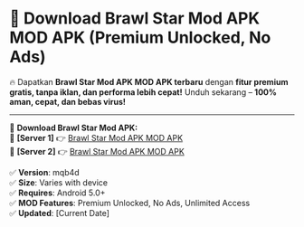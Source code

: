 # 🚀 Download Brawl Star Mod APK MOD APK (Premium Unlocked, No Ads)  

🔥 Dapatkan **Brawl Star Mod APK MOD APK terbaru** dengan **fitur premium gratis, tanpa iklan, dan performa lebih cepat!** Unduh sekarang – **100% aman, cepat, dan bebas virus!**  

---


🔽 **Download Brawl Star Mod APK:**  
🔹 **[Server 1]** 👉 [Brawl Star Mod APK MOD APK](https://apkcomod.com?title=Brawl_Star_Mod_APK)  
🔹 **[Server 2]** 👉 [Brawl Star Mod APK MOD APK](https://apkcomod.com?title=Brawl_Star_Mod_APK)  


✅ **Version**: mqb4d  
✅ **Size**: Varies with device  
✅ **Requires**: Android 5.0+  
✅ **MOD Features**: Premium Unlocked, No Ads, Unlimited Access  
✅ **Updated**: [Current Date]  